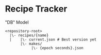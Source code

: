 # Recipe Tracker

"DB" Model

```
<repository-root>
  |\- recipes/{name}
  |    |\- current.json # Best version yet
       |\- makes/
            |\- {epoch seconds}.json
```